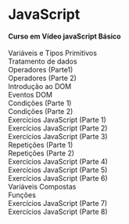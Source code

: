 # JavaScript
__Curso em Vídeo javaScript Básico__ <br/> <br/>
Variáveis e Tipos Primitivos <br/>
Tratamento de dados <br/>
Operadores (Parte1) <br/>
Operadores (Parte 2) <br/>
Introdução ao DOM <br/>
Eventos DOM <br/>
Condições (Parte 1) <br/>
Condições (Parte 2) <br/>
Exercícios JavaScript (Parte 1) <br/>
Exercícios JavaScript (Parte 2) <br/>
Exercícios JavaScript (Parte 3) <br/>
Repetições (Parte 1) <br/>
Repetições (Parte 2) <br/>
Exercícios JavaScript (Parte 4) <br/>
Exercícios JavaScript (Parte 5) <br/>
Exercícios JavaScript (Parte 6) <br/>
Variáveis Compostas <br/>
Funções <br/>
Exercícios JavaScript (Parte 7) <br/>
Exercícios JavaScript (Parte 8) <br/>
